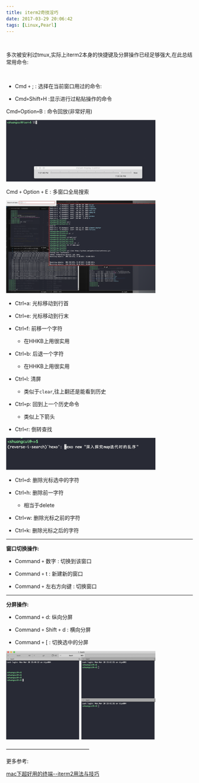 ```yaml
---
title: iterm2奇技淫巧
date: 2017-03-29 20:06:42
tags: [Linux,Pearl]
---
```


<br>


多次被安利过tmux,实际上iterm2本身的快捷键及分屏操作已经足够强大,在此总结常用命令:

<br>


- Cmd `+` ;  : 选择在当前窗口用过的命令:



- Cmd`+`Shift`+`H  :显示进行过粘贴操作的命令


Cmd`+`Option`+`B : 命令回放(非常好用)


<img src="iterm2奇技淫巧/1.png" width = 80% height = 50% />


Cmd `+` Option `+` E : 多窗口全局搜索

<img src="iterm2奇技淫巧/2.png" width = 80% height = 50% />


- Ctrl`+`a: 光标移动到行首

- Ctrl`+`e: 光标移动到行末


- Ctrl`+`f: 前移一个字符
  - 在HHKB上用很实用

- Ctrl`+`b: 后退一个字符
  - 在HHKB上用很实用


- Ctrl`+`l: 清屏
  - 类似于`clear`,往上翻还是能看到历史


- Ctrl`+`p: 回到上一个历史命令
  - 类似上下箭头



- Ctrl`+`r: 倒转查找

<img src="iterm2奇技淫巧/3.png" width = 80% height = 50% />

- Ctrl`+`d: 删除光标选中的字符
  


- Ctrl`+`h: 删除前一字符
  - 相当于delete


- Ctrl`+`w: 删除光标之前的字符


- Ctrl`+`k: 删除光标之后的字符




---


**窗口切换操作:**

- Command `+` 数字 : 切换到该窗口

- Command `+` t : 新建新的窗口

- Command `+` 左右方向键 : 切换窗口





---

**分屏操作:**

- Command `+` d: 纵向分屏

- Command `+` Shift `+` d : 横向分屏

- Command `+` [ : 切换选中的分屏


<img src="iterm2奇技淫巧/4.png" width = 80% height = 50% />


————————————————



更多参考:

[mac下超好用的终端--iterm2用法与技巧](https://blog.csdn.net/thinkdiff/article/details/25075047)